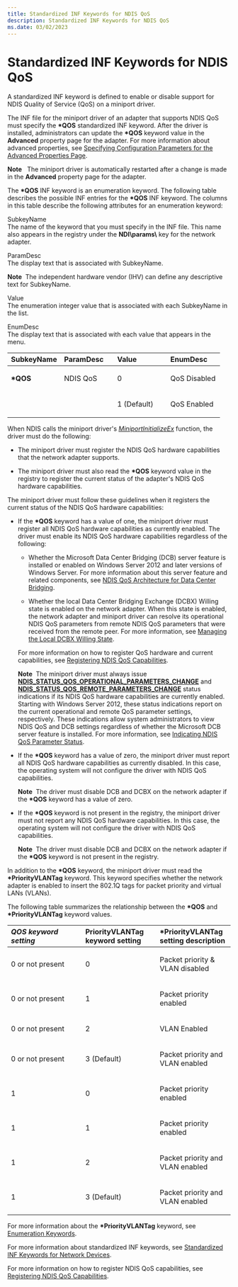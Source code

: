 ```yaml
---
title: Standardized INF Keywords for NDIS QoS
description: Standardized INF Keywords for NDIS QoS
ms.date: 03/02/2023
---
```


# Standardized INF Keywords for NDIS QoS


A standardized INF keyword is defined to enable or disable support for NDIS Quality of Service (QoS) on a miniport driver.

The INF file for the miniport driver of an adapter that supports NDIS QoS must specify the **\*QOS** standardized INF keyword. After the driver is installed, administrators can update the **\*QOS** keyword value in the **Advanced** property page for the adapter. For more information about advanced properties, see [Specifying Configuration Parameters for the Advanced Properties Page](specifying-configuration-parameters-for-the-advanced-properties-page.md).

**Note**   The miniport driver is automatically restarted after a change is made in the **Advanced** property page for the adapter.

 

The **\*QOS** INF keyword is an enumeration keyword. The following table describes the possible INF entries for the **\*QOS** INF keyword. The columns in this table describe the following attributes for an enumeration keyword:

<a href="" id="subkeyname"></a>SubkeyName  
The name of the keyword that you must specify in the INF file. This name also appears in the registry under the **NDI\\params\\** key for the network adapter.

<a href="" id="paramdesc"></a>ParamDesc  
The display text that is associated with SubkeyName.

**Note**  The independent hardware vendor (IHV) can define any descriptive text for SubkeyName.

 

<a href="" id="value"></a>Value  
The enumeration integer value that is associated with each SubkeyName in the list.

<a href="" id="enumdesc"></a>EnumDesc  
The display text that is associated with each value that appears in the menu.

<table>
<colgroup>
<col width="25%" />
<col width="25%" />
<col width="25%" />
<col width="25%" />
</colgroup>
<thead>
<tr class="header">
<th align="left">SubkeyName</th>
<th align="left">ParamDesc</th>
<th align="left">Value</th>
<th align="left">EnumDesc</th>
</tr>
</thead>
<tbody>
<tr class="odd">
<td align="left"><p><strong>*QOS</strong></p></td>
<td align="left"><p>NDIS QoS</p></td>
<td align="left"><p>0</p></td>
<td align="left"><p>QoS Disabled</p></td>
</tr>
<tr class="even">
<td align="left"></td>
<td align="left"></td>
<td align="left"><p>1 (Default)</p></td>
<td align="left"><p>QoS Enabled</p></td>
</tr>
</tbody>
</table>

 

When NDIS calls the miniport driver's [*MiniportInitializeEx*](/windows-hardware/drivers/ddi/ndis/nc-ndis-miniport_initialize) function, the driver must do the following:

-   The miniport driver must register the NDIS QoS hardware capabilities that the network adapter supports.

-   The miniport driver must also read the **\*QOS** keyword value in the registry to register the current status of the adapter's NDIS QoS hardware capabilities.

The miniport driver must follow these guidelines when it registers the current status of the NDIS QoS hardware capabilities:

-   If the **\*QOS** keyword has a value of one, the miniport driver must register all NDIS QoS hardware capabilities as currently enabled. The driver must enable its NDIS QoS hardware capabilities regardless of the following:

    -   Whether the Microsoft Data Center Bridging (DCB) server feature is installed or enabled on Windows Server 2012 and later versions of Windows Server. For more information about this server feature and related components, see [NDIS QoS Architecture for Data Center Bridging](ndis-qos-architecture-for-data-center-bridging.md).

    -   Whether the local Data Center Bridging Exchange (DCBX) Willing state is enabled on the network adapter. When this state is enabled, the network adapter and miniport driver can resolve its operational NDIS QoS parameters from remote NDIS QoS parameters that were received from the remote peer. For more information, see [Managing the Local DCBX Willing State](managing-the-local-dcbx-willing-state.md).

    For more information on how to register QoS hardware and current capabilities, see [Registering NDIS QoS Capabilities](registering-ndis-qos-capabilities.md).

    **Note**  The miniport driver must always issue [**NDIS\_STATUS\_QOS\_OPERATIONAL\_PARAMETERS\_CHANGE**](./ndis-status-qos-operational-parameters-change.md) and [**NDIS\_STATUS\_QOS\_REMOTE\_PARAMETERS\_CHANGE**](./ndis-status-qos-remote-parameters-change.md) status indications if its NDIS QoS hardware capabilities are currently enabled. Starting with Windows Server 2012, these status indications report on the current operational and remote QoS parameter settings, respectively. These indications allow system administrators to view NDIS QoS and DCB settings regardless of whether the Microsoft DCB server feature is installed. For more information, see [Indicating NDIS QoS Parameter Status](indicating-ndis-qos-parameter-status.md).

     

-   If the **\*QOS** keyword has a value of zero, the miniport driver must report all NDIS QoS hardware capabilities as currently disabled. In this case, the operating system will not configure the driver with NDIS QoS capabilities.

    **Note**  The driver must disable DCB and DCBX on the network adapter if the **\*QOS** keyword has a value of zero.

     

-   If the **\*QOS** keyword is not present in the registry, the miniport driver must not report any NDIS QoS hardware capabilities. In this case, the operating system will not configure the driver with NDIS QoS capabilities.

    **Note**  The driver must disable DCB and DCBX on the network adapter if the **\*QOS** keyword is not present in the registry.

     

In addition to the **\*QOS** keyword, the miniport driver must read the **\*PriorityVLANTag** keyword. This keyword specifies whether the network adapter is enabled to insert the 802.1Q tags for packet priority and virtual LANs (VLANs).

The following table summarizes the relationship between the **\*QOS** and **\*PriorityVLANTag** keyword values.

<table>
<colgroup>
<col width="33%" />
<col width="33%" />
<col width="33%" />
</colgroup>
<thead>
<tr class="header">
<th align="left"><em>QOS keyword setting</th>
<th align="left"></em>PriorityVLANTag keyword setting</th>
<th align="left">*PriorityVLANTag setting description</th>
</tr>
</thead>
<tbody>
<tr class="odd">
<td align="left">0 or not present</td>
<td align="left"><p>0</p></td>
<td align="left"><p>Packet priority & VLAN disabled</p></td>
</tr>
<tr class="even">
<td align="left">0 or not present</td>
<td align="left"><p>1</p></td>
<td align="left"><p>Packet priority enabled</p></td>
</tr>
<tr class="odd">
<td align="left">0 or not present</td>
<td align="left"><p>2</p></td>
<td align="left"><p>VLAN Enabled</p></td>
</tr>
<tr class="even">
<td align="left">0 or not present</td>
<td align="left"><p>3 (Default)</p></td>
<td align="left"><p>Packet priority and VLAN enabled</p></td>
</tr>
<tr class="odd">
<td align="left">1</td>
<td align="left"><p>0</p></td>
<td align="left"><p>Packet priority enabled</p></td>
</tr>
<tr class="even">
<td align="left">1</td>
<td align="left"><p>1</p></td>
<td align="left"><p>Packet priority enabled</p></td>
</tr>
<tr class="odd">
<td align="left">1</td>
<td align="left"><p>2</p></td>
<td align="left"><p>Packet priority and VLAN enabled</p></td>
</tr>
<tr class="even">
<td align="left">1</td>
<td align="left"><p>3 (Default)</p></td>
<td align="left"><p>Packet priority and VLAN enabled</p></td>
</tr>
</tbody>
</table>

 

For more information about the **\*PriorityVLANTag** keyword, see [Enumeration Keywords](enumeration-keywords.md).

For more information about standardized INF keywords, see [Standardized INF Keywords for Network Devices](standardized-inf-keywords-for-network-devices.md).

For more information on how to register NDIS QoS capabilities, see [Registering NDIS QoS Capabilities](registering-ndis-qos-capabilities.md).

 

